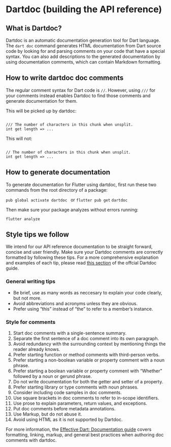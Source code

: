 # Dartdoc (building the API reference)



## What is Dartdoc?

Dartdoc is an automatic documentation generation tool for Dart language. The ```dart doc``` command generates HTML documentation from Dart source code by looking for and parsing comments on your code that have a special syntax. You can also add descriptions to the generated documentation by using documentation comments, which can contain Markdown formatting.

## How to write dartdoc doc comments

The regular comment syntax for Dart code is ```//```. However, using ```///``` for your comments instead enables Dartdoc to find those comments and generate documentation for them.

This will be picked up by dartdoc:

```[✓]

/// The number of characters in this chunk when unsplit.
int get length => ...
```

This will not:

```[x]

// The number of characters in this chunk when unsplit.
int get length => ...
```


## How to generate documentation

To generate documentation for Flutter using dartdoc, first run these two commands from the root directory of a package:

```pub global activate dartdoc ``` or ```flutter pub get```
```dartdoc```

Then make sure your package analyzes without errors running:

```flutter analyze```


## Style tips we follow

We intend for our API reference documentation to be straight forward, concise and user friendly. Make sure your Dartdoc comments are correctly formatted by following these tips. For a more comprehensive explanation and examples of each tip, please read [this section](https://dart.dev/guides/language/effective-dart/documentation#:~:text=use%20//.-,Doc%20comments,-Doc%20comments%20are) of the offcial Dartdoc guide.

### General writing tips

* Be brief, use as many words as neccesary to explain your code clearly, but not more.
* Avoid abbreviations and acronyms unless they are obvious.
* Prefer using “this” instead of “the” to refer to a member’s instance.


### Style for comments

1. Start doc comments with a single-sentence summary.
2. Separate the first sentence of a doc comment into its own paragraph.
3. Avoid redundancy with the surrounding context by mentioning things the reader already knows.
4. Prefer starting function or method comments with third-person verbs.
5. Prefer starting a non-boolean variable or property comment with a noun phrase.
6. Prefer starting a boolean variable or property comment with “Whether” followed by a noun or gerund phrase.
7. Do not write documentation for both the getter and setter of a property.
8. Prefer starting library or type comments with noun phrases.
9. Consider including code samples in doc comments.
10. Use square brackets in doc comments to refer to in-scope identifiers.
11. Use prose to explain parameters, return values, and exceptions.
12. Put doc comments before metadata annotations.
13. Use Markup, but do not abuse it.
14. Avoid using HTML as it is not supported by Dartdoc.



For more information, the [Effective Dart: Documentation guide](https://dart.dev/guides/language/effective-dart/documentation) covers formatting, linking, markup, and general best practices when authoring doc comments with dartdoc.
 
